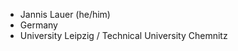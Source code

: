 - Jannis Lauer (he/him)
- Germany
- University Leipzig / Technical University Chemnitz


<!---
jbl-03/jbl-03 is a ✨ special ✨ repository because its `README.md` (this file) appears on your GitHub profile.
You can click the Preview link to take a look at your changes.
--->

